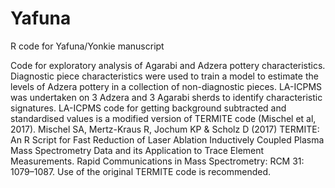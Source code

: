 # Yafuna
R code for Yafuna/Yonkie manuscript 

Code for exploratory analysis of Agarabi and Adzera pottery characteristics.
Diagnostic piece characteristics were used to train a model to estimate the levels of Adzera pottery in a collection of non-diagnostic pieces.
LA-ICPMS was undertaken on 3 Adzera and 3 Agarabi sherds to identify characteristic signatures.
LA-ICPMS code for getting background subtracted and standardised values is a modified version of TERMITE code (Mischel et al, 2017). Mischel SA, Mertz-Kraus R, Jochum KP & Scholz D (2017) TERMITE: An R Script for Fast Reduction of Laser Ablation Inductively Coupled Plasma Mass Spectrometry Data and its Application to Trace Element Measurements. Rapid Communications in Mass Spectrometry: RCM 31: 1079–1087.
Use of the original TERMITE code is recommended.
